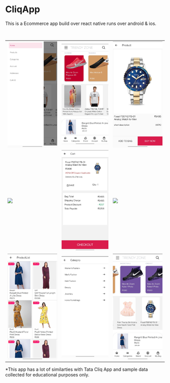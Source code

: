 # CliqApp
This is a Ecommerce app build over react native runs over android &amp; ios.

<br/>
<table>
  <tr>
    <td>
      <img src="/images/3.jpg" width=300>
    </td>
    <td>
      <img src="/images/1.jpg" width=300>
    </td>
    <td>
      <img src="/images/4.jpg" width=300>
    </td>
  </tr>
  <tr>
    <td>
      <img src="/images/9.jpg" width=300>
    </td>
    <td>
      <img src="/images/5.jpg" width=300>
    </td>
    <td>
      <img src="/images/6.png" width=300>
    </td>
    </tr>
    <tr>
    <td>
      <img src="/images/8.jpg" width=300>
    </td>
      <td>
      <img src="/images/7.jpg" width=300>
    </td>
    <td>
      <img src="/images/2.jpg" width=300>
    </td>
  </tr>
</table>


*This app has a lot of similarties with Tata Cliq App and sample data collected for educational purposes only.
